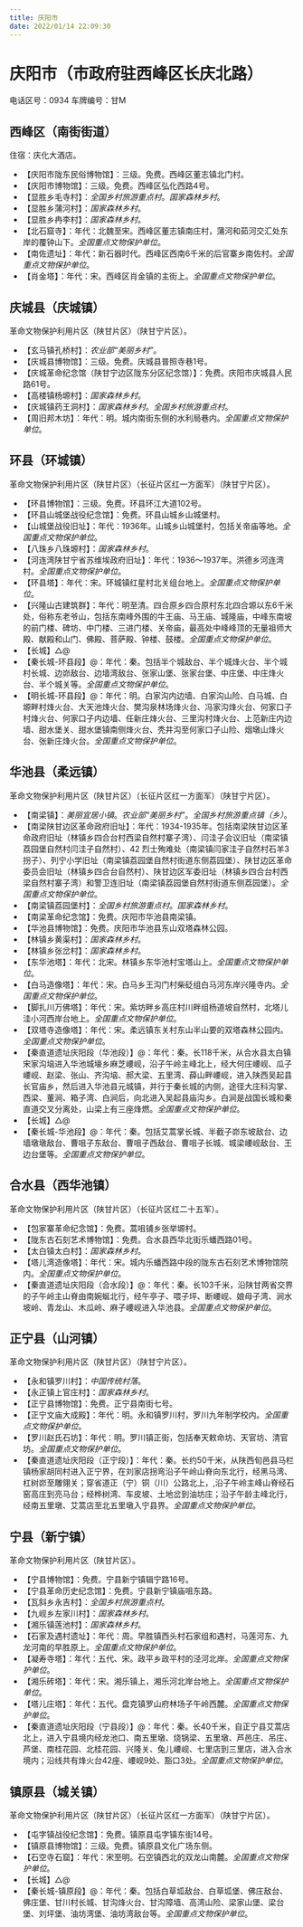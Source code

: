 ```yaml
---
title: 庆阳市
date: 2022/01/14 22:09:30
---
```


# 庆阳市（市政府驻西峰区长庆北路）
电话区号：0934
车牌编号：甘M
## 西峰区（南街街道）
住宿：庆化大酒店。

* 【庆阳市陇东民俗博物馆】：三级。免费。西峰区董志镇北门村。
* 【庆阳市博物馆】：三级。免费。西峰区弘化西路4号。
* 【显胜乡毛寺村】：*全国乡村旅游重点村*。*国家森林乡村*。
* 【显胜乡蒲河村】：*国家森林乡村*。
* 【显胜乡冉李村】：*国家森林乡村*。
* 【北石窟寺】：年代：北魏至宋。西峰区董志镇南庄村，蒲河和茹河交汇处东岸的覆钟山下。*全国重点文物保护单位*。
* 【南佐遗址】：年代：新石器时代。西峰区西南6千米的后官寨乡南佐村。*全国重点文物保护单位*。
* 【肖金塔】：年代：宋。西峰区肖金镇的主街上。*全国重点文物保护单位*。
## 庆城县（庆城镇）
革命文物保护利用片区（陕甘片区）（陕甘宁片区）。
* 【玄马镇孔桥村】：*农业部“美丽乡村”*。
* 【庆城县博物馆】：三级。免费。庆城县普照寺巷1号。
* 【庆城革命纪念馆（陕甘宁边区陇东分区纪念馆）】：免费。庆阳市庆城县人民路61号。
* 【高楼镇杨塬村】：*国家森林乡村*。
* 【庆城镇药王洞村】：*国家森林乡村*。*全国乡村旅游重点村*。
* 【周旧邦木坊】：年代：明。城内南街东侧的水利局巷内。*全国重点文物保护单位*。
## 环县（环城镇）
革命文物保护利用片区（陕甘片区）（长征片区红一方面军）（陕甘宁片区）。
* 【环县博物馆】：三级。免费。环县环江大道102号。
* 【环县山城堡战役纪念馆】：免费。环县山城乡山城堡村。
* 【山城堡战役旧址】：年代：1936年。山城乡山城堡村，包括关帝庙等地。*全国重点文物保护单位*。
* 【八珠乡八珠塬村】：*国家森林乡村*。
* 【河连湾陕甘宁省苏维埃政府旧址】：年代：1936～1937年。洪德乡河连湾村。*全国重点文物保护单位*。
* 【环县塔】：年代：宋。环城镇红星村北关组台地上。*全国重点文物保护单位*。
* 【兴隆山古建筑群】：年代：明至清。四合原乡四合原村东北四合塬以东6千米处，俗称东老爷山，包括东南峰外围的牛王庙、马王庙、城隆庙，中峰东南坡的前门楼、碑坊、中门楼、三进门楼、关帝庙，最高处中峰峰顶的无量祖师大殿、献殿和山门、佛殿、菩萨殿、钟楼、鼓楼。*全国重点文物保护单位*。
* 【长城】△@
* 【秦长城-环县段】@：年代：秦。包括半个城敌台、半个城烽火台、半个城村长城、边峁敌台、边墙湾敌台、张家山堡、张家台堡、中庄堡、中庄烽火台、半个城关等。*全国重点文物保护单位*。
* 【明长城-环县段】@：年代：明。白家沟内边墙、白家沟山险、白马城、白塬畔村烽火台、大天池烽火台、樊沟泉林场烽火台、冯家沟烽火台、何家口子村烽火台、何家口子内边墙、任新庄烽火台、三里沟村烽火台、上范新庄内边墙、甜水堡关、甜水堡镇南侧烽火台、秃井沟至何家口子山险、烟墩山烽火台、张新庄烽火台。*全国重点文物保护单位*。
## 华池县（柔远镇）
革命文物保护利用片区（陕甘片区）（长征片区红一方面军）（陕甘宁片区）。
* 【南梁镇】：*美丽宜居小镇*。*农业部“美丽乡村”*。*全国乡村旅游重点镇（乡）*。
* 【南梁陕甘边区革命政府旧址】：年代：1934-1935年。包括南梁陕甘边区革命政府旧址（林镇乡四合台村西梁自然村寨子湾）、闫洼子会议旧址（南梁镇
荔园堡自然村闫洼子自然村）、42 烈士殉难处（南梁镇闫家洼子自然村石羊3拐子）、列宁小学旧址（南梁镇荔园堡自然村街道东侧荔园堡）、陕甘边区革命委员会旧址（林镇乡四合台自然村）、陕甘边区军委旧址（林镇乡四合台村西梁自然村寨子湾）和警卫连旧址（南梁镇荔园堡自然村街道东侧荔园堡）。*全国重点文物保护单位*。
* 【南梁镇荔园堡村】：*全国乡村旅游重点村*。*国家森林乡村*。
* 【南梁革命纪念馆】：免费。庆阳市华池县南梁镇。
* 【华池县博物馆】：免费。庆阳市华池县东山双塔森林公园。
* 【林镇乡黄渠村】：*国家森林乡村*。
* 【林镇乡张岔村】：*国家森林乡村*。
* 【东华池塔】：年代：北宋。林镇乡东华池村宝塔山上。*全国重点文物保护单位*。
* 【白马造像塔】：年代：宋。白马乡王沟门村柴砭组白马河东岸兴隆寺内。*全国重点文物保护单位*。
* 【脚扎川万佛塔】：年代：宋。紫坊畔乡高庄村川畔组杨道坡自然村，北塔儿洼小河西岸台地上。*全国重点文物保护单位*。
* 【双塔寺造像塔】：年代：宋。柔远镇东关村东山半山要的双塔森林公园内。*全国重点文物保护单位*。
* 【秦直道遗址庆阳段（华池段）】@：年代：秦。长118千米，从合水县太白镇宋家沟垴进入华池城壕乡麻芝崾岘，沿子午岭主峰北上，经大何庄崾岘、瓜子崾岘、赵梁、张山、齐沟垴、郝大梁、五里湾、薛山畔崾岘，进入陕西吴起县长官庙乡，然后进入华池县元城镇，并行于秦长城的内侧，途径大庄科沟掌、西梁、董涧、箱子湾、白涧后，向北进入吴起县庙沟乡。白涧是战国长城和秦直道交叉分离处，山梁上有三座烽燃。*全国重点文物保护单位*。
* 【长城】△@
* 【秦长城-华池段】@：年代：秦。包括艾蒿掌长城、半截子峁东坡敌台、边墙墩墩敌台、曹咀子东敌台、曹咀子西敌台、曹咀子长城、城梁崾岘敌台、王边台堡等。*全国重点文物保护单位*。
## 合水县（西华池镇）
革命文物保护利用片区（陕甘片区）（长征片区红二十五军）。
* 【包家寨革命纪念馆】：免费。蒿咀铺乡张举塬村。
* 【陇东古石刻艺术博物馆】：免费。合水县西华北街乐蟠西路01号。
* 【太白镇太白村】：*国家森林乡村*。
* 【塔儿湾造像塔】：年代：宋。城内乐蟠西路中段的陇东古石刻艺术博物馆院内。*全国重点文物保护单位*。
* 【秦直道遗址庆阳段（合水段）】@：年代：秦。长103千米，沿陕甘两省交界的子午岭主山脊由南婉蜒北行，经午亭子、喂子坪、断崾岘、娘母子湾、涧水坡岭、青龙山、木瓜岭、麻子崾岘进入华池县。*全国重点文物保护单位*。
## 正宁县（山河镇）
革命文物保护利用片区（陕甘片区）（陕甘宁片区）。
* 【永和镇罗川村】：*中国传统村落*。
* 【永正镇上官庄村】：*国家森林乡村*。
* 【正宁县博物馆】：免费。正宁县南街七号。
* 【正宁文庙大成殿】：年代：明。永和镇罗川村，罗川九年制学校内。*全国重点文物保护单位*。
* 【罗川赵氏石坊】：年代：明。罗川镇正街，包括奉天敕命坊、天官坊、清官坊。*全国重点文物保护单位*。
* 【秦直道遗址庆阳段（正宁段）】：年代：秦。长约50千米，从陕西旬邑县马栏镇杨家胡同村进入正宁界，在刘家店拐弯沿子午岭山脊向东北行，经黑马湾、杠树峁至雕翎关；穿省道正（宁）铜（川）公路北上，,沿子午岭主峰山脊经石窑高庄到亮马台；经桦树湾、车皮坡、土地岔到油坊庄；沿子午龄主峰北行，经南五里墩、艾蒿店至北五里墩入宁县界。*全国重点文物保护单位*。
## 宁县（新宁镇）
革命文物保护利用片区（陕甘片区）。
* 【宁县博物馆】：免费。宁县新宁镇辑宁路16号。
* 【宁县革命历史纪念馆】：免费。宁县新宁镇庙咀东路。
* 【瓦斜乡永吉村】：*全国乡村旅游重点村*。
* 【九岘乡左家川村】：*国家森林乡村*。
* 【湘乐镇莲池村】：*国家森林乡村*。
* 【石家及遇村遗址】：年代：周。早胜镇西头村石家组和遇村，马莲河东、九龙河南的早胜原上。*全国重点文物保护单位*。
* 【凝寿寺塔】：年代：五代、宋。政平乡政平村的泾河北岸。*全国重点文物保护单位*。
* 【湘乐砖塔】：年代：宋。湘乐镇上，湘乐河北岸台地上。*全国重点文物保护单位*。
* 【塔儿庄塔】：年代：五代。盘克镇罗山府林场子午岭西麓。*全国重点文物保护单位*。
* 【秦直道遗址庆阳段（宁县段）】@：年代：秦。长40千米，自正宁县艾蒿店北上，进入宁县境内经龙池口、南五里墩、烧锅梁、五里墩、芦邑庄、吊庄、芦堡、南桂花园、北桂花园、兴隆关、兔儿崾岘、七里店到三里店，进入合水境内；沿线共有烽火台42座、崾岘9处、豁口3处。*全国重点文物保护单位*。
## 镇原县（城关镇）
革命文物保护利用片区（陕甘片区）（长征片区红一方面军）（陕甘宁片区）。
* 【屯字镇战役纪念馆】：免费。镇原县屯字镇东街14号。
* 【镇原县博物馆】：三级。免费。镇原县文化广场东侧。
* 【石空寺石窟】：年代：宋至明。石空镇西北的双龙山南麓。*全国重点文物保护单位*。
* 【长城】△@
* 【秦长城-镇原段】@：年代：秦。包括白草坬敌台、白草坬堡、佛庄敌台、佛庄堡、甘川村长城、甘沟烽火台、甘沟障墙、高湾山险、梁家山堡、梁台堡、刘坪堡、油坊湾堡、油坊湾敌台等。*全国重点文物保护单位*。